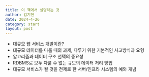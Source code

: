 ```yaml
---
title: 이 책에서 설명하는 것
author: 김기현
date: 2024-4-26
category: start
layout: post
---
```



* 대규모 웹 서비스 개발이란?
* 대규모 데이터를 다룰 때의 과제, 다루기 위한 기본적인 사고방식과 요형
* 알고리즘과 데이터 구조 선택의 중요성
* RDBMS로 모두 다룰 수 없는 규모의 데이터 처리 방법
* 대규모 서비스가 될 것을 전제로 한 서버/인프라 시스템의 예와 개념